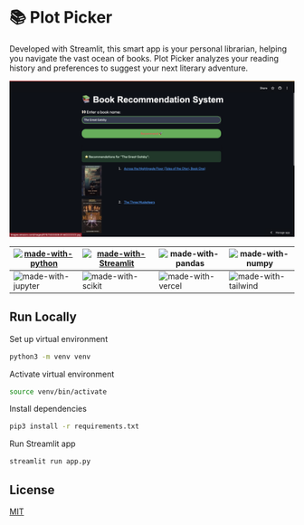 # 📚 Plot Picker

Developed with Streamlit, this smart app is your personal librarian, helping you navigate the vast ocean of books. Plot Picker analyzes your reading history and preferences to suggest your next literary adventure.

![screenshot](./src/Screenshot%202024-07-18%20at%2019.51.44.png)


| [![made-with-python](https://img.shields.io/badge/Python-FFD43B?style=for-the-badge&logo=python&logoColor=blue)](https://www.python.org/) | [![made-with-Streamlit](https://img.shields.io/badge/Streamlit-FF4B4B?style=for-the-badge&logo=Streamlit&logoColor=white)](https://www.djangoproject.com/start/) | ![made-with-pandas](https://img.shields.io/badge/Pandas-2C2D72?style=for-the-badge&logo=pandas&logoColor=white) | ![made-with-numpy](https://img.shields.io/badge/Numpy-777BB4?style=for-the-badge&logo=numpy&logoColor=white)                  |
| ----------------------------------------------------------------------------------------------------------------------------------------- | ---------------------------------------------------------------------------------------------------------------------------------------------------------------- | --------------------------------------------------------------------------------------------------------------- | ----------------------------------------------------------------------------------------------------------------------------- |
| ![made-with-jupyter](https://img.shields.io/badge/Jupyter-F37626.svg?&style=for-the-badge&logo=Jupyter&logoColor=white)                   | ![made-with-scikit](https://img.shields.io/badge/scikit_learn-F7931E?style=for-the-badge&logo=scikit-learn&logoColor=white)                                      | ![made-with-vercel](https://img.shields.io/badge/Vercel-000000?style=for-the-badge&logo=vercel&logoColor=white) | ![made-with-tailwind](https://img.shields.io/badge/Tailwind_CSS-38B2AC?style=for-the-badge&logo=tailwind-css&logoColor=white) |

## Run Locally

Set up virtual environment

```zsh
python3 -m venv venv
```

Activate virtual environment

```zsh
source venv/bin/activate
```

Install dependencies

```zsh
pip3 install -r requirements.txt
```

Run Streamlit app

```zsh
streamlit run app.py
```

## License

[MIT](https://choosealicense.com/licenses/mit/)
